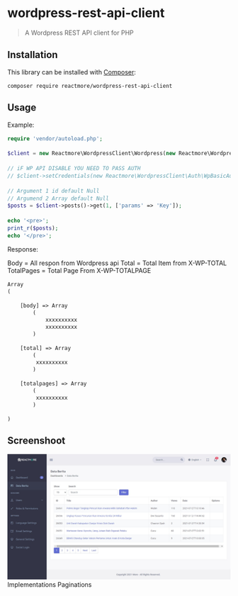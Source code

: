 # wordpress-rest-api-client

> A Wordpress REST API client for PHP

## Installation

This library can be installed with [Composer](https://getcomposer.org):

```text
composer require reactmore/wordpress-rest-api-client
```

## Usage

Example:

```php
require 'vendor/autoload.php';

$client = new Reactmore\WordpressClient\Wordpress(new Reactmore\WordpressClient\Request\GuzzleAdapter(new GuzzleHttp\Client()), 'http://domain.com');

// iF WP API DISABLE YOU NEED TO PASS AUTH
// $client->setCredentials(new Reactmore\WordpressClient\Auth\WpBasicAuth('user', 'password'));

// Argument 1 id default Null
// Argumend 2 Array default Null
$posts = $client->posts()->get(1, ['params' => 'Key']);

echo '<pre>';
print_r($posts);
echo '</pre>';
```

Response:

Body = All respon from Wordpress api
Total = Total Item from X-WP-TOTAL
TotalPages = Total Page From X-WP-TOTALPAGE

```Array
Array
(

    [body] => Array
        (
            xxxxxxxxxx
            xxxxxxxxxx
        )

    [total] => Array
        (
         xxxxxxxxxx
        )

    [totalpages] => Array
        (
         xxxxxxxxxx
        )

)
```

## Screenshoot

![Backend](https://raw.githubusercontent.com/reactmore/wordpress-rest-api-client/master/preview.jpg)
Implementations Paginations
